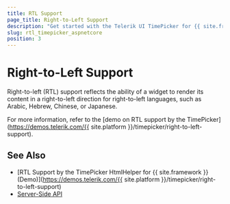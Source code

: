 ```yaml
---
title: RTL Support
page_title: Right-to-Left Support
description: "Get started with the Telerik UI TimePicker for {{ site.framework }} and learn about the RTL supports it provides."
slug: rtl_timepicker_aspnetcore
position: 3
---
```


# Right-to-Left Support

Right-to-left (RTL) support reflects the ability of a widget to render its content in a right-to-left direction for right-to-left languages, such as Arabic, Hebrew, Chinese, or Japanese.

For more information, refer to the [demo on RTL support by the TimePicker](https://demos.telerik.com/{{ site.platform }}/timepicker/right-to-left-support).

## See Also

* [RTL Support by the TimePicker HtmlHelper for {{ site.framework }} (Demo)](https://demos.telerik.com/{{ site.platform }}/timepicker/right-to-left-support)
* [Server-Side API](/api/timepicker)
